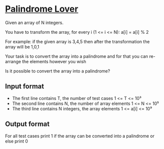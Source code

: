 # [Palindrome Lover][link]

Given an array of N integers.

You have to transform the array, for every i (1 <= i <= N): a[i] = a[i] % 2

For example: if the given array is 3,4,5 then after the transformation the array will be 1,0,1

Your task is to convert the array into a palindrome and for that you can re-arrange the elements however you wish

Is it possible to convert the array into a palindrome?

## Input format

- The first line contains T, the number of test cases 1 <= T <= 10³
- The second line contains N, the number of array elements 1 <= N <= 10⁵
- The third line contains N integers, the array elements 1 <= a[i] <= 10⁹

## Output format

For all test cases print 1 if the array can be converted into a palindrome or else print 0

[link]: https://www.hackerearth.com/practice/basic-programming/bit-manipulation/basics-of-bit-manipulation/practice-problems/algorithm/palindrome-lover-d7beb2b0/

